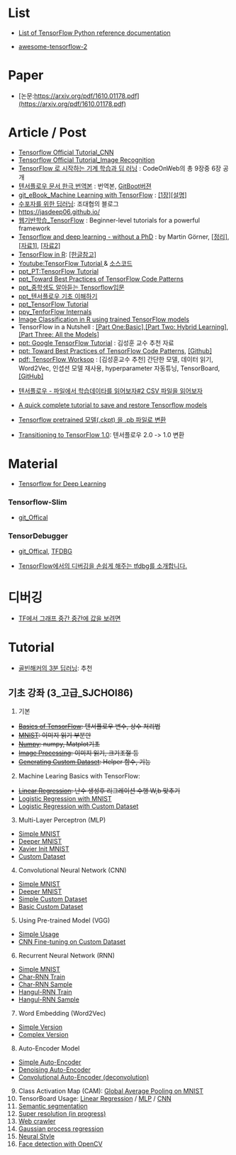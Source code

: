 # List
- [List of TensorFlow Python reference documentation](https://tensorflowkorea.gitbooks.io/tensorflow-kr/content/g3doc/api_docs/python/)

- [awesome-tensorflow-2](https://github.com/Amin-Tgz/Awesome-TensorFlow-2)


# Paper

- [논문:https://arxiv.org/pdf/1610.01178.pdf](https://arxiv.org/pdf/1610.01178.pdf)




# Article / Post

* [Tensorflow Official Tutorial_CNN](https://www.tensorflow.org/tutorials/deep_cnn/)
* [Tensorflow Official Tutorial_Image Recognition](https://www.tensorflow.org/tutorials/image_recognition/)
* [TensorFlow 로 시작하는 기계 학습과 딥 러닝](https://codeonweb.com/course/7e8c4944-308e-410e-85aa-644624613741) : CodeOnWeb의 총 9장중 6장 공개
* [텐서플로우 문서 한극 번역본](https://tensorflowkorea.gitbooks.io/tensorflow-kr/content/g3doc/get_started/?q=) : 번역본, [GitBoot버젼](https://www.gitbook.com/book/tensorflowkorea/tensorflow-kr/details)
* [git_eBook_Machine Learning with TensorFlow](https://github.com/BinRoot/TensorFlow-Book) : [[1장]](https://manning-content.s3.amazonaws.com/download/9/a3272eb-d214-4710-a4ee-226c92b9b615/Shukla_MLwTensorFlow_MEAP_V05_ch1.pdf)[[설명]](https://tensorflow.blog/2016/12/23/python-ds-handbook-ml-with-tf-repo/)
* [수포자를 위한 딥러닝](http://bcho.tistory.com/1140): 조대협의 블로그
* https://jasdeep06.github.io/
* [웹기반학습_TensorFlow](http://learningtensorflow.com/) : Beginner-level tutorials for a powerful framework
* [Tensorflow and deep learning - without a PhD](https://www.youtube.com/watch?v=vq2nnJ4g6N0) :  by Martin Görner, [[정리]](https://cloud.google.com/blog/big-data/2017/01/learn-tensorflow-and-deep-learning-without-a-phd), [[자료1]](https://goo.gl/pHeXe78), [[자료2]](https://goo.gl/jrd7AR2)
* [TensorFlow in R](https://rstudio.github.io/tensorflow/): [[한글참고]](http://freesearch.pe.kr/archives/4546)
* [Youtube:TensorFlow Tutorial ](https://www.youtube.com/watch?v=wuo4JdG3SvU) & [소스코드](https://github.com/Hvass-Labs/TensorFlow-Tutorials)
* [ppt_PT:TensorFlow Tutorial](http://www.slideshare.net/nmhkahn/tensorflow-tutorial-71896086)
* [ppt_Toward Best Practices of TensorFlow Code Patterns](https://wookayin.github.io/TensorFlowKR-2017-talk-bestpractice/ko/#1)
* [ppt_중학생도 알아듣는 Tensorflow입문](http://www.slideshare.net/ssuser06e0c5/mnist-for-ml-beginners)
* [ppt_텐서플로우 기초 이해하기](http://www.slideshare.net/dahlmoon/20160623-63318427)
* [ppt_TensorFlow Tutorial](http://terryum.io/ml_practice/2016/05/28/TFIntroSlides/)
* [ppy_TenforFlow Internals](http://www.slideshare.net/lovelykihohong/tenforflow-internals)
* [Image Classification in R using trained TensorFlow models](https://www.r-bloggers.com/image-classification-in-r-using-trained-tensorflow-models/)
* TensorFlow in a Nutshell : [[Part One:Basic]](https://medium.com/@camrongodbout/tensorflow-in-a-nutshell-part-one-basics-3f4403709c9d#.yq4n3ylfi),[[Part Two: Hybrid Learning]](https://chatbotnewsdaily.com/tensorflow-in-a-nutshell-part-two-hybrid-learning-98c121d35392#.dieig6pdp),[[Part Three: All the Models]](https://hackernoon.com/tensorflow-in-a-nutshell-part-three-all-the-models-be1465993930#.bwowdfj9x)
* [ppt: Google TensorFlow Tutorial](https://www.slideshare.net/tw_dsconf/tensorflow-tutorial) : 김성훈 교수 추천 자료
* [ppt: Toward Best Practices of TensorFlow Code Patterns](https://wookayin.github.io/TensorFlowKR-2017-talk-bestpractice/ko/#1), [[Github]](https://github.com/wookayin/TensorFlowKR-2017-talk-bestpractice/)
* [pdf: TensorFlow Worksop](https://storage.googleapis.com/amy-jo/talks/tf-workshop.pdf) : [김성훈교수 추천] 간단한 모델, 데이터 읽기, Word2Vec, 인셥션 모델 재사용, hyperparameter 자동튜닝, TensorBoard, [[GitHub]](https://github.com/amygdala/tensorflow-workshop)
- [텐서플로우 - 파일에서 학습데이타를 읽어보자#2 CSV 파일을 읽어보자](http://bcho.tistory.com/1165)

- [A quick complete tutorial to save and restore Tensorflow models](http://cv-tricks.com/tensorflow-tutorial/save-restore-tensorflow-models-quick-complete-tutorial/)

- [Tensorflow pretrained 모델(.ckpt) 을 .pb 파일로 변환](https://www.facebook.com/groups/TensorFlowKR/permalink/499091377098592/)

- [Transitioning to TensorFlow 1.0](https://www.tensorflow.org/install/migration): 텐서플로우 2.0 -> 1.0 변환

# Material

- [Tensorflow for Deep Learning](https://www.slideshare.net/taeyounglee1447/tensorflow-for-deep-learning)

### Tensorflow-Slim
* [git_Offical](https://github.com/tensorflow/tensorflow/blob/a304537954a865752ad1b18461e6bd67b36082db/tensorflow/contrib/slim/README.md)

### TensorDebugger
* [git_Offical](https://github.com/ericjang/tdb), [TFDBG](https://www.tensorflow.org/versions/master/how_tos/debugger/)

- [TensorFlow에서의 디버깅을 손쉽게 해주는 tfdbg를 소개합니다.](https://developers-kr.googleblog.com/2017/03/debug-tensorflow-models-with-tfdbg.html)



# 디버깅
- [TF에서 그래프 중간 중간에 값을 보려면 ](https://www.facebook.com/groups/TensorFlowKR/permalink/452606621747068/)

# Tutorial

- [골빈해커의 3분 딥러닝](https://github.com/golbin/TensorFlow-Tutorials): 추천

## 기초 강좌 (3_고급_SJCHOI86)
1. 기본
  - <del> [Basics of TensorFlow](http://128.46.80.28:8585/tree/3_고급_SJCHOI86/basic_tensorflow.ipynb): 텐서플로우 변수, 상수 처리법 </del>
  - <del> [MNIST](http://128.46.80.28:8585/tree/3_고급_SJCHOI86/basic_mnist.ipynb): 이미지 읽기 부분만 </del>
  - <del> [Numpy](http://128.46.80.28:8585/tree/3_고급_SJCHOI86/basic_python.ipynb): numpy, Matplot기초 </del>
  - <del> [Image Processing](http://128.46.80.28:8585/tree/3_고급_SJCHOI86/basic_imgprocess.ipynb): 이미지 읽기, 크기조절 등 </del>
  - <del>[Generating Custom Dataset](http://128.46.80.28:8585/tree/3_고급_SJCHOI86/basic_gendataset.ipynb): Helper 함수, 기능 </del>
2. Machine Learing Basics with TensorFlow:
  - <del>[Linear Regression](http://128.46.80.28:8585/tree/3_고급_SJCHOI86/linear_regression.ipynb): 난수 생성후 리그레이션 수행 W,b 맞추기 </del>
  - [Logistic Regression with MNIST](http://128.46.80.28:8585/tree/3_고급_SJCHOI86/logistic_regression_mnist.ipynb)
  - [Logistic Regression with Custom Dataset](http://128.46.80.28:8585/tree/3_고급_SJCHOI86/logistic_regression_customdata.ipynb)
3. Multi-Layer Perceptron (MLP)
  - [Simple MNIST](http://128.46.80.28:8585/tree/3_고급_SJCHOI86/mlp_mnist_simple.ipynb)
  - [Deeper MNIST](http://128.46.80.28:8585/tree/3_고급_SJCHOI86/mlp_mnist_deeper.ipynb)
  - [Xavier Init MNIST](http://128.46.80.28:8585/tree/3_고급_SJCHOI86/mlp_mnist_xavier.ipynb)
  - [Custom Dataset](http://128.46.80.28:8585/tree/3_고급_SJCHOI86/mlp_customdata_basic.ipynb)
4. Convolutional Neural Network (CNN)
  - [Simple MNIST](http://128.46.80.28:8585/tree/3_고급_SJCHOI86/cnn_mnist_simple.ipynb)
  - [Deeper MNIST](http://128.46.80.28:8585/tree/3_고급_SJCHOI86/cnn_mnist_basic.ipynb)
  - [Simple Custom Dataset](http://128.46.80.28:8585/tree/3_고급_SJCHOI86/cnn_customdata_simple.ipynb)
  - [Basic Custom Dataset](http://128.46.80.28:8585/tree/3_고급_SJCHOI86/cnn_customdata_basic.ipynb)
5. Using Pre-trained Model (VGG)
  - [Simple Usage](http://128.46.80.28:8585/tree/3_고급_SJCHOI86/use_vgg.ipynb)
  - [CNN Fine-tuning on Custom Dataset](http://128.46.80.28:8585/tree/3_고급_SJCHOI86/cnn_customdata_vgg_finetune.ipynb)
6. Recurrent Neural Network (RNN)
  - [Simple MNIST](http://128.46.80.28:8585/tree/3_고급_SJCHOI86/rnn_mnist_simple.ipynb)
  - [Char-RNN Train](http://128.46.80.28:8585/tree/3_고급_SJCHOI86/char_rnn_train_tutorial.ipynb)
  - [Char-RNN Sample](http://128.46.80.28:8585/tree/3_고급_SJCHOI86/char_rnn_sample_tutorial.ipynb)
  - [Hangul-RNN Train](http://128.46.80.28:8585/tree/3_고급_SJCHOI86/char_rnn_train_hangul.ipynb)
  - [Hangul-RNN Sample](http://128.46.80.28:8585/tree/3_고급_SJCHOI86/char_rnn_sample_hangul.ipynb)
7. Word Embedding (Word2Vec)
  - [Simple Version](http://128.46.80.28:8585/tree/3_고급_SJCHOI86/word2vec_simple.ipynb)
  - [Complex Version](http://128.46.80.28:8585/tree/3_고급_SJCHOI86/word2vec_basic.ipynb)
8. Auto-Encoder Model
  - [Simple Auto-Encoder](http://128.46.80.28:8585/tree/3_고급_SJCHOI86/dae_mnist.ipynb)
  - [Denoising Auto-Encoder](http://128.46.80.28:8585/tree/3_고급_SJCHOI86/dae_mnist_dropout.ipynb)
  - [Convolutional Auto-Encoder (deconvolution)](http://128.46.80.28:8585/tree/3_고급_SJCHOI86/cae_mnist.ipynb)
9. Class Activation Map (CAM): [Global Average Pooling on MNIST](http://128.46.80.28:8585/tree/3_고급_SJCHOI86/gap_mnist.ipynb)
10. TensorBoard Usage: [Linear Regression](http://128.46.80.28:8585/tree/3_고급_SJCHOI86/vis_linear_regression.ipynb) / [MLP](http://128.46.80.28:8585/tree/3_고급_SJCHOI86/vis_mlp_mnist.ipynb) / [CNN](http://128.46.80.28:8585/tree/3_고급_SJCHOI86/vis_cnn_mnist.ipynb)
11. [Semantic segmentation](http://128.46.80.28:8585/tree/3_고급_SJCHOI86/semseg_basic.ipynb)
12. [Super resolution (in progress)](http://128.46.80.28:8585/tree/3_고급_SJCHOI86/superres_cnn.ipynb)
13. [Web crawler](http://128.46.80.28:8585/tree/3_고급_SJCHOI86/webcrawling_naverstock.ipynb)
14. [Gaussian process regression](http://128.46.80.28:8585/tree/3_고급_SJCHOI86/gp_demo.ipynb)
15. [Neural Style](http://128.46.80.28:8585/tree/3_고급_SJCHOI86/neural_style.ipynb)
16. [Face detection with OpenCV](http://128.46.80.28:8585/tree/3_고급_SJCHOI86/basic_opencv2.ipynb)
